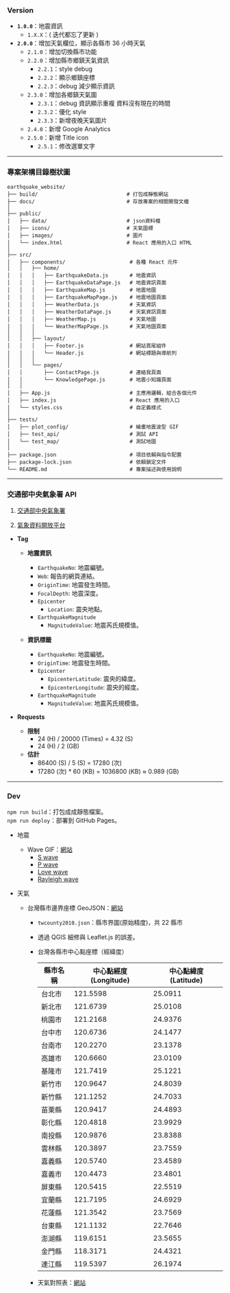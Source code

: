 ### Version

- **`1.0.0`**：地震資訊
  - `1.X.X`：( 迭代都忘了更新 )
- **`2.0.0`**：增加天氣欄位，顯示各縣市 36 小時天氣
  - `2.1.0`：增加切換縣市功能
  - `2.2.0`：增加縣市鄉鎮天氣資訊
    - `2.2.1`：style debug
    - `2.2.2`：顯示鄉鎮座標
    - `2.2.3`：debug 減少顯示資訊
  - `2.3.0`：增加各鄉鎮天氣圖
    - `2.3.1`：debug 資訊顯示重複 資料沒有現在的時間
    - `2.3.2`：優化 style
    - `2.3.3`：新增夜晚天氣圖片
  - `2.4.0`：新增 Google Analytics
  - `2.5.0`：新增 Title icon
    - `2.5.1`：修改選單文字

---

### 專案架構目錄樹狀圖

```
earthquake_website/
├── build/                             # 打包成靜態網站
├── docs/                              # 存放專案的相關開發文檔
│
├── public/
│   ├── data/                          # json資料檔
│   ├── icons/                         # 天氣圖標
│   ├── images/                        # 圖片
│   └── index.html                     # React 應用的入口 HTML
│
├── src/
│   ├── components/                     # 各種 React 元件
│   │   ├── home/
│   │   │   ├── EarthquakeData.js       # 地震資訊
│   │   │   ├── EarthquakeDataPage.js   # 地震資訊頁面
│   │   │   ├── EarthquakeMap.js        # 地震地圖
│   │   │   ├── EarthquakeMapPage.js    # 地震地圖頁面
│   │   │   ├── WeatherData.js          # 天氣資訊
│   │   │   ├── WeatherDataPage.js      # 天氣資訊頁面
│   │   │   ├── WeatherMap.js           # 天氣地圖
│   │   │   └── WeatherMapPage.js       # 天氣地圖頁面
│   │   │
│   │   ├── layout/
│   │   │   ├── Footer.js               # 網站首尾組件
│   │   │   └── Header.js               # 網站標題與導航列
│   │   │
│   │   └── pages/
│   │       ├── ContactPage.js          # 連絡我頁面
│   │       └── KnowledgePage.js        # 地震小知識頁面
│   │
│   ├── App.js                          # 主應用邏輯，組合各個元件
│   ├── index.js                        # React 應用的入口
│   └── styles.css                      # 自定義樣式
│
├── tests/
│   ├── plot_config/                    # 繪畫地震波型 GIF
│   ├── test_api/                       # 測試 API
│   └── test_map/                       # 測試地圖
│
├── package.json                        # 項目依賴與指令配置
├── package-lock.json                   # 依賴鎖定文件
└── README.md                           # 專案描述與使用說明
```

---

### 交通部中央氣象署 API

1. [交通部中央氣象署](https://www.cwa.gov.tw/V8/C/)

2. [氣象資料開放平台](https://opendata.cwa.gov.tw/index)

- **Tag**

  - **地震資訊**

    - `EarthquakeNo`: 地震編號。
    - `Web`: 報告的網頁連結。
    - `OriginTime`: 地震發生時間。
    - `FocalDepth`: 地震深度。
    - `Epicenter`
      - `Location`: 震央地點。
    - `EarthquakeMagnitude`
      - `MagnitudeValue`: 地震芮氏規模值。

  - **資訊標籤**

    - `EarthquakeNo`: 地震編號。
    - `OriginTime`: 地震發生時間。
    - `Epicenter`
      - `EpicenterLatitude`: 震央的緯度。
      - `EpicenterLongitude`: 震央的經度。
    - `EarthquakeMagnitude`
      - `MagnitudeValue`: 地震芮氏規模值。

- **Requests**

  - **限制**
    - 24 (H) / 20000 (Times) = 4.32 (S)
    - 24 (H) / 2 (GB)
  - **估計**
    - 86400 (S) / 5 (S) = 17280 (次)
    - 17280 (次) \* 60 (KB) = 1036800 (KB) ≈ 0.989 (GB)

---

### Dev

`npm run build`：打包成成靜態檔案。  
`npm run deploy`：部署到 GitHub Pages。

- 地震

  - Wave GIF：[網站](https://imgur.com/a/O7Jq0Hy)
    - [S wave](https://i.imgur.com/05kws0p.gif)
    - [P wave](https://i.imgur.com/CBkQxk2.gif)
    - [Love wave](https://i.imgur.com/b1QsFzV.gif)
    - [Rayleigh wave](https://i.imgur.com/vHhYN2J.gif)

- 天氣

  - 台灣縣市邊界座標 GeoJSON：[網站](https://github.com/ronnywang/twgeojson)

    - `twcounty2010.json`：縣市界圖(原始精度)，共 22 縣市
    - 透過 QGIS 細修與 Leaflet.js 的誤差。

    - 台灣各縣市中心點座標（經緯度）

      | 縣市名稱 | 中心點經度 (Longitude) | 中心點緯度 (Latitude) |
      | -------- | ---------------------- | --------------------- |
      | 台北市   | 121.5598               | 25.0911               |
      | 新北市   | 121.6739               | 25.0108               |
      | 桃園市   | 121.2168               | 24.9376               |
      | 台中市   | 120.6736               | 24.1477               |
      | 台南市   | 120.2270               | 23.1378               |
      | 高雄市   | 120.6660               | 23.0109               |
      | 基隆市   | 121.7419               | 25.1221               |
      | 新竹市   | 120.9647               | 24.8039               |
      | 新竹縣   | 121.1252               | 24.7033               |
      | 苗栗縣   | 120.9417               | 24.4893               |
      | 彰化縣   | 120.4818               | 23.9929               |
      | 南投縣   | 120.9876               | 23.8388               |
      | 雲林縣   | 120.3897               | 23.7559               |
      | 嘉義縣   | 120.5740               | 23.4589               |
      | 嘉義市   | 120.4473               | 23.4801               |
      | 屏東縣   | 120.5415               | 22.5519               |
      | 宜蘭縣   | 121.7195               | 24.6929               |
      | 花蓮縣   | 121.3542               | 23.7569               |
      | 台東縣   | 121.1132               | 22.7646               |
      | 澎湖縣   | 119.6151               | 23.5655               |
      | 金門縣   | 118.3171               | 24.4321               |
      | 連江縣   | 119.5397               | 26.1974               |

    - 天氣對照表：[網站](https://www.cwa.gov.tw/V8/C/K/Weather_Icon.html?utm_source=chatgpt.com)
